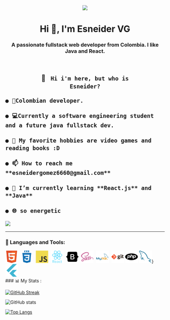 <div id="header" align="center">
    <img src="https://media.giphy.com/media/Dh5q0sShxgp13DwrvG/giphy.gif" width="200" />
    <h1 align="center">Hi 👋, I'm Esneider VG</h1>
    <h3 align="center">A passionate fullstack web developer from Colombia. I like Java and React.</h3>
</div>


</br><h2 align="center">
📛 <code> Hi i'm here, but who is Esneider?</code>
</br>

<div align="left">

    ● 💛Colombian developer.

    ● 💻Currently a software engineering student and a future java fullstack dev.

    ● 🖤 My favorite hobbies are video games and reading books :D
    
    ● 📫 How to reach me **esneidergomez6660@gmail.com**

    ● 🌱 I’m currently learning **React.js** and **Java**

    ● 🌐 so energetic

</div>
</h2>
 
<a href="spotify.com">
    <img src="https://spotify-github-profile.vercel.app/api/view?uid=22v57blx22mpvjw3c75rn3w5y&cover_image=true&theme=default&show_offline=false&background_color=121212&interchange=false&bar_color=1af0ff&bar_color_cover=false)](https://spotify-github-profile.vercel.app/api/view?uid=22v57blx22mpvjw3c75rn3w5y&redirect=true)" height="150px">
</a>
 
---
     

<div align="left">
    <h3>🔨 Languages and Tools:</h3>
    <div>
        <img src="https://github.com/devicons/devicon/blob/master/icons/html5/html5-original.svg" title="HTML5" alt="HTML" width="40" height="40"/>&nbsp;
        <img src="https://github.com/devicons/devicon/blob/master/icons/css3/css3-plain-wordmark.svg"  title="CSS3" alt="CSS" width="40" height="40"/>&nbsp;
        <img src="https://github.com/devicons/devicon/blob/master/icons/javascript/javascript-original.svg" title="JavaScript" alt="JavaScript" width="40" height="40"/>&nbsp;
        <img src="https://github.com/devicons/devicon/blob/master/icons/react/react-original-wordmark.svg" title="React" alt="React" width="40" height="40"/>&nbsp;
        <img src="https://github.com/devicons/devicon/blob/master/icons/bootstrap/bootstrap-plain.svg" title="Bootstrap" alt="Bootstrap" width="40" height="40"/>&nbsp;
        <img src="https://github.com/devicons/devicon/blob/master/icons/sass/sass-original.svg" title="Sass" alt="Sass" width="40" height="40"/>&nbsp;
        <img src="https://github.com/devicons/devicon/blob/master/icons/mysql/mysql-original-wordmark.svg" title="MySQL"  alt="MySQL" width="40" height="40"/>&nbsp;
        <img src="https://github.com/devicons/devicon/blob/master/icons/git/git-original-wordmark.svg" title="Git" **alt="Git" width="40" height="40"/>
        <img src="https://github.com/devicons/devicon/blob/master/icons/php/php-plain.svg" title="PHP" **alt="PHP" width="40" height="40"/>
        <img src="https://github.com/devicons/devicon/blob/master/icons/mysql/mysql-plain.svg" title="MySql" **alt="Mysql" width="40" height="40"/>}
        <img src="https://github.com/devicons/devicon/blob/master/icons/flutter/flutter-plain.svg" title="Flutter" **alt="Flutter" width="40" height="40"/>
      </div>
</div>
### 📊 My Stats :

[![GitHub Streak](http://github-readme-streak-stats.herokuapp.com?user=EsneiderVG&theme=onedark)](https://git.io/streak-stats)

![GitHub stats](https://github-readme-stats.vercel.app/api?username=EsneiderVG&show_icons=true&theme=radical)

[![Top Langs](https://github-readme-stats.vercel.app/api/top-langs/?username=EsneiderVG&theme=tokyonight)](https://github.com/anuraghazra/github-readme-stats)
